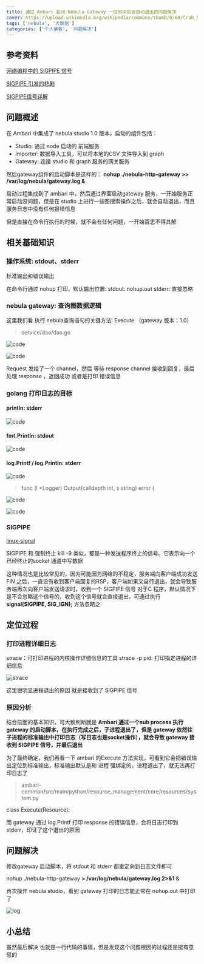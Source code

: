 ```yaml
---
title: 通过 Ambari 启动 Nebula Gateway 一段时间后会自动退出的问题解决
cover: https://upload.wikimedia.org/wikipedia/commons/thumb/0/00/Crab_Nebula.jpg/2048px-Crab_Nebula.jpg
tags: ['nebula', '大数据']
categories: ['个人博客', '问题解决']
---
```


## 参考资料

[网络编程中的 SIGPIPE 信号](http://senlinzhan.github.io/2017/03/02/sigpipe/)

[SIGPIPE 引发的悲剧](https://coderatwork.cn/posts/sigpipe-tragedy/)

[SIGPIPE信号详解](https://www.cnblogs.com/lit10050528/p/5116566.html)

## 问题概述

在 Ambari 中集成了 nebula studio 1.0 版本，启动的组件包括：
- Studio: 通过 node 启动的 前端服务
- Importer: 数据导入工具，可以将本地的CSV 文件导入到 graph
- Gateway: 连接 studio 和 graph 服务的网关服务

然后gateway组件的启动脚本是这样的：
**nohup ./nebula-http-gateway >> /var/log/nebula/gateway.log &**

启动过程集成到了 ambari 中，然后通过界面启动gateway 服务，一开始服务正常启动没问题，但是在 studio 上进行一些图搜索操作之后，就会自动退出，而且服务日志中没有任何报错信息

但是直接在命令行执行的时候，就不会有任何问题，一开始百思不得其解

## 相关基础知识
### 操作系统: stdout、stderr
标准输出和错误输出

在命令行通过 nohup 打印，默认输出位置:
stdout: nohup.out
stderr: 直接忽略

### nebula gateway: 查询图数据逻辑

这里我们看 执行 nebula查询语句的关键方法: Execute
（gateway 版本：1.0）

>service/dao/dao.go

![code](nebula01.png)

![code](nebula02.png)

Request 发给了一个 channel，然后 等待 response channel 接收到回复，最后处理 response ，返回成功 或者是打印 错误信息

### golang 打印日志的目标

#### println: stderr

![code](nebula03.png)

#### fmt.Println: stdout

![code](nebula04.png)

#### log.Printf / log.Println: stderr

![code](nebula05.png)

>func (l *Logger) Output(calldepth int, s string) error {

![code](nebula06.png)

![code](nebula07.png)

### SIGPIPE

[linux-signal](https://man7.org/linux/man-pages/man7/signal.7.html)

SIGPIPE 和 强制终止 kill -9 类似，都是一种发送程序终止的信号。它表示向一个已经终止的socket 通道中写数据

这种情况也是比较常见的，因为可能因为网络的不稳定，服务端向客户端成功发送 FIN 之后，一直没有收到客户端回复的RSP，客户端如果又自行退出，就会导致服务端再次向客户端发送请求时，收到一个 SIGPIPE 信号
对于C 程序，默认情况下是不会忽略这个信号的，收到这个信号就会直接退出。可通过执行 **signal(SIGPIPE, SIG_IGN);** 方法忽略之

## 定位过程
### 打印进程详细日志
strace：可打印进程的内核操作详细信息的工具
strace -p pid: 打印指定进程的详细信息

![strace](nebula08.png)

这里很明显进程退出的原因 就是接收到了 SIGPIPE 信号

### 原因分析
结合前面的基本知识，可大致判断就是 **Ambari 通过一个sub process 执行 gateway 的启动脚本，在执行完成之后，子进程退出了，但是 gateway 依然往子进程的标准输出中打印日志（写日志也是socket操作），就会导致 gateway 接收到 SIGPIPE 信号，并最后退出**

为了最终确定，我们再看一下 ambari 的Execute 方法实现，可看到它会把错误输出定位到标准输出，标准输出默认是和 进程 强绑定的，进程退出了，就无法再打印日志了

>ambari-common/src/main/python/resource_management/core/resources/system.py

class Execute(Resource):

而 gateway 通过 log.Printf 打印 response 的错误信息，会将日志打印到stderr，印证了这个退出的原因

## 问题解决
修改gateway 启动脚本，将 stdout 和 stderr 都重定向到日志文件即可

nohup ./nebula-http-gateway **> /var/log/nebula/gateway.log 2>&1** &

再次操作 nebula studio，看到 gateway 打印的日志能正常在 nohup.out 中打印了

![log](nebula10.png)

## 小总结
虽然最后解决 也就是一行代码的事情，但是发现这个问题根因的过程还是挺有意思的

